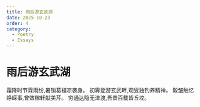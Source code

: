 ```yaml
---
title: 雨后游玄武湖
date: 2025-10-23
order: 4
category: 
  - Poetry
  - Essays
---
```


# 雨后游玄武湖

霜降时节霖雨纷,暑销葛褪凉袭身。
初霁登游玄武畔,观叟独钓养精神。
毅皱触忆峥嵘事,曾效稼轩献美芹。
穷通达隐无津渡,吾昔百载皆丘坟。